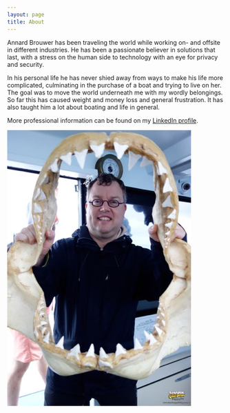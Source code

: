 ```yaml
---
layout: page
title: About
---
```


Annard Brouwer has been traveling the world while working on- and offsite in different industries. He has been a passionate believer in solutions that last, with a stress on the human side to technology with an eye for privacy and security.

In his personal life he has never shied away from ways to make his life more complicated, culminating in the purchase of a boat and trying to live on her. The goal was to move the world underneath me with my wordly belongings. So far this has caused weight and money loss and general frustration. It has also taught him a lot about boating and life in general.

More professional information can be found on my [LinkedIn profile](http://www.linkedin.com/in/annard).

![me myself and I](/images/me.jpg "Me, myself and I")
